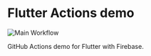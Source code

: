 # Flutter Actions demo

![Main Workflow](https://github.com/urmilshroff/flutter_actions_demo/workflows/Main%20Workflow/badge.svg)

GitHub Actions demo for Flutter with Firebase.
